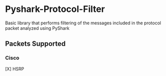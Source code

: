 # Pyshark-Protocol-Filter
Basic library that performs filtering of the messages included in the protocol packet analyzed using PyShark
## Packets Supported
### Cisco
[X] HSRP
